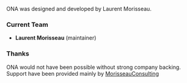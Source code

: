 ONA was designed and developed by Laurent Morisseau.

### Current Team

* **Laurent Morisseau** (maintainer)

### Thanks

ONA would not have been possible without strong company backing.
Support have been provided mainly by
[MorisseauConsulting](http://morisseauconsulting.com)
